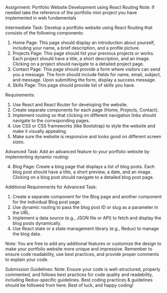 Assignment: Portfolio Website Development using React Routing
Note: If needed take the reference of the portfolio mini project you have implemented in web fundamentals

Intermediate Task:
Develop a portfolio website using React Routing that consists of the following components:

1. Home Page: This page should display an introduction about yourself, including your name, a brief description, and a profile picture.
2. Projects Page: This page should list your previous projects or works. Each project should have a title, a short description, and an image. Clicking on a project should navigate to a detailed project page.
3. Contact Page: This page should provide a form where visitors can send you a message. The form should include fields for name, email, subject, and message. Upon submitting the form, display a success message.
4. Skills Page: This page should provide list of skills you have.

Requirements:
1. Use React and React Router for developing the website.
2. Create separate components for each page (Home, Projects, Contact).
3. Implement routing so that clicking on different navigation links should navigate to the corresponding pages.
4. Use CSS or CSS frameworks (like Bootstrap) to style the website and make it visually appealing.
5. Make sure the website is responsive and looks good on different screen sizes.

Advanced Task:
Add an advanced feature to your portfolio website by implementing dynamic routing:

4. Blog Page: Create a blog page that displays a list of blog posts. Each blog post should have a title, a short preview, a date, and an image. Clicking on a blog post should navigate to a detailed blog post page.

Additional Requirements for Advanced Task:
1. Create a separate component for the Blog page and another component for the individual Blog post page.
2. Use dynamic routing to pass the blog post ID or slug as a parameter in the URL.
3. Implement a data source (e.g., JSON file or API) to fetch and display the blog posts dynamically.
4. Use React state or a state management library (e.g., Redux) to manage the blog data.

Note: You are free to add any additional features or customize the design to make your portfolio website more unique and impressive. Remember to ensure code readability, use best practices, and provide proper comments to explain your code.

Submission Guidelines: 
Note: Ensure your code is well-structured, properly commented, and follows best practices for code quality and readability, including Redux-specific guidelines.
Best coding practices & guidelines should be followed from here: 
Best of luck, and happy coding!
